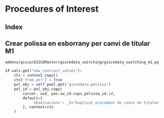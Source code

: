 # Procedures of Interest

## Index

## Crear polissa en esborrany per canvi de titular M1

`addons/gisce/GISCEMaster/giscedata_switching/giscedata_switching_m1.py`

```python
if vals.get("new_contract_values"):
    ctx = context.copy()
    ctx['from_atr'] = True
    pol_obj = self.pool.get('giscedata.polissa')
    pol_id = pol_obj.copy(
        cursor, uid, pas.sw_id.cups_polissa_id.id,
        default={
            'observacions': _(u"Duplicat procedent de canvi de titular ({0})").format(datetime.today().strftime("%d-%m-%Y"))
        }, context=ctx
    )
```
